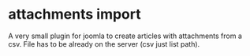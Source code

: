 # attachments import

A very small plugin for joomla to create articles with attachments from a csv.
File has to be already on the server (csv just list path).
